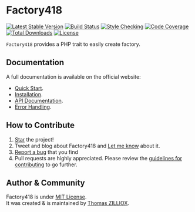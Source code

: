 Factory418
==============
[![Latest Stable Version](https://poser.pugx.org/baddum/factory418/v/stable.svg)](https://github.com/Baddum/Factory418)
[![Build Status](https://travis-ci.org/Baddum/Factory418.png?branch=master)](https://travis-ci.org/Baddum/Factory418)
[![Style Checking](https://styleci.io/repos/31263512/shield)](https://styleci.io/repos/31263512)
[![Code Coverage](https://scrutinizer-ci.com/g/Baddum/Factory418/badges/coverage.png?b=master)](https://scrutinizer-ci.com/g/Baddum/Factory418/?branch=master)
[![Total Downloads](https://poser.pugx.org/baddum/factory418/downloads.svg)](https://packagist.org/packages/baddum/factory418)
[![License](https://poser.pugx.org/baddum/factory418/license.svg)](http://opensource.org/licenses/MIT)


`Factory418` provides a PHP trait to easily create factory.



Documentation
--------

A full documentation is available on the official website:

 * [Quick Start](http://baddum.com/factory418/).
 * [Installation](http://baddum.com/factory418/installation).
 * [API Documentation](http://baddum.com/factory418/api).
 * [Error Handling](http://baddum.com/factory418/error).



How to Contribute
--------

1. [Star](https://github.com/Baddum/Factory418/stargazers) the project!
2. Tweet and blog about Factory418 and [Let me know](https://twitter.com/iamtzi) about it.
3. [Report a bug](https://github.com/Baddum/Factory418/issues/new) that you find
4. Pull requests are highly appreciated. Please review the [guidelines for contributing](https://github.com/Baddum/Factory418/blob/master/CONTRIBUTING.md) to go further.



Author & Community
--------

Factory418 is under [MIT License](http://opensource.org/licenses/MIT).<br>
It was created & is maintained by [Thomas ZILLIOX](http://tzi.fr).
